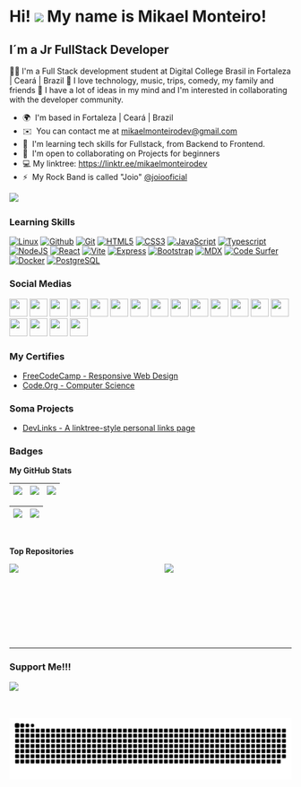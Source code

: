 Hi! ![](https://user-images.githubusercontent.com/18350557/176309783-0785949b-9127-417c-8b55-ab5a4333674e.gif) My name is Mikael Monteiro!
=======================================================================================================================================

I´m a Jr FullStack Developer
----------------------------------

👨‍💻 I'm a Full Stack development student at Digital College Brasil in Fortaleza | Ceará | Brazil 🤩 I love technology, music, trips, comedy, my family and friends 🤔 I have a lot of ideas in my mind and I'm interested in collaborating with the developer community.

* 🌍  I'm based in Fortaleza | Ceará | Brazil
* ✉️  You can contact me at [mikaelmonteirodev@gmail.com](mailto:mikaelmonteirodev@gmail.com)
* 🧠  I'm learning tech skills for Fullstack, from Backend to Frontend.
* 🤝  I'm open to collaborating on Projects for beginners
* 💻  My linktree: https://linktr.ee/mikaelmonteirodev
* ⚡  My Rock Band is called "Joio" [@joiooficial](http://instagram.com/bandajoio)

<a href="https://www.github.com/mikaelmonteirodev" target="_blank" rel="noreferrer"><img src="https://img.shields.io/github/followers/mikaelmonteirodev?logo=github&style=for-the-badge&color=0891b2&labelColor=1c1917"/></a>

### Learning Skills
<p align="left">
<a href="https://ubuntu.com" target="_blank" rel="noreferrer"><img src="https://cdn.jsdelivr.net/gh/devicons/devicon/icons/linux/linux-original.svg" height="36" alt="Linux" /></a>
<a href="https://www.github.com/mikaelmonteirodev" target="_blank" rel="noreferrer"><img src="https://raw.githubusercontent.com/danielcranney/readme-generator/main/public/icons/socials/github.svg" width="36" height="36" alt="Github" /></a>
<a href="https://git-scm.com" target="_blank" rel="noreferrer"><img src="https://raw.githubusercontent.com/danielcranney/readme-generator/main/public/icons/skills/git-colored.svg" width="36" height="36" alt="Git" /></a>
<a href="https://developer.mozilla.org/en-US/docs/Glossary/HTML5" target="_blank" rel="noreferrer"><img src="https://raw.githubusercontent.com/danielcranney/readme-generator/main/public/icons/skills/html5-colored.svg" width="36" height="36" alt="HTML5" /></a>
<a href="https://www.w3.org/TR/CSS/#css" target="_blank" rel="noreferrer"><img src="https://raw.githubusercontent.com/danielcranney/readme-generator/main/public/icons/skills/css3-colored.svg" width="36" height="36" alt="CSS3" /></a>
<a href="https://developer.mozilla.org/en-US/docs/Web/JavaScript" target="_blank" rel="noreferrer"><img src="https://raw.githubusercontent.com/danielcranney/readme-generator/main/public/icons/skills/javascript-colored.svg" width="36" height="36" alt="JavaScript" /></a>
<a href="https://typescript.com/" target="_blank" rel="noreferrer"><img src="https://raw.githubusercontent.com/danielcranney/readme-generator/main/public/icons/skills/typescript-colored.svg" width="36" height="36" alt="Typescript" /></a>
<a href="https://nodejs.org/en/" target="_blank" rel="noreferrer"><img src="https://raw.githubusercontent.com/danielcranney/readme-generator/main/public/icons/skills/nodejs-colored.svg" width="36" height="36" alt="NodeJS" /></a>
<a href="https://reactjs.org/" target="_blank" rel="noreferrer"><img src="https://raw.githubusercontent.com/danielcranney/readme-generator/main/public/icons/skills/react-colored.svg" width="36" height="36" alt="React" /></a>
<a href="https://vitejs.dev" target="_blank" rel="noreferrer"><img src="https://raw.githubusercontent.com/danielcranney/readme-generator/main/public/icons/skills/vite-colored.svg" width="36" height="36" alt="Vite" /></a>
<a href="https://expressjs.com/" target="_blank" rel="noreferrer"><img src="https://raw.githubusercontent.com/danielcranney/readme-generator/main/public/icons/skills/express-colored.svg" width="36" height="36" alt="Express" /></a>
<a href="https://getbootstrap.com/" target="_blank" rel="noreferrer"><img src="https://raw.githubusercontent.com/danielcranney/readme-generator/main/public/icons/skills/bootstrap-colored.svg" width="36" height="36" alt="Bootstrap" /></a>
<a href="https://github.com/jxnblk/mdx-deck" target="_blank" rel="noreferrer"><img src="https://seeklogo.com/images/M/mdx-logo-60628A5188-seeklogo.com.png" height="28" alt="MDX" /></a>
<a href="https://codesurfer.pomb.us" target="_blank" rel="noreferrer"><img src="https://raw.githubusercontent.com/pomber/code-surfer/948452f7c1c8adaf019e29600d7d158747a91a90/sites/docs/src/home/logo.small.svg" height="40" alt="Code Surfer" /></a>
<a href="https://www.docker.com" target="_blank" rel="noreferrer"><img src="https://img.icons8.com/color/96/000000/docker.png" height="45" alt="Docker" /></a>
<a href="https://www.postgresql.org" target="_blank" rel="noreferrer"><img src="https://cdn.icon-icons.com/icons2/2415/PNG/512/postgresql_original_wordmark_logo_icon_146392.png" height="40" alt="PostgreSQL" /></a>
</p>

### Social Medias

<p align="left">
    <a href="https://www.github.com/mikaelmonteirodev" target="_blank" rel="noreferrer"><img src="https://raw.githubusercontent.com/danielcranney/readme-generator/main/public/icons/socials/github.svg" width="32" height="32" /></a>
    <a href="https://www.linkedin.com/in/mikaelmonteiro" target="_blank" rel="noreferrer"><img src="https://raw.githubusercontent.com/danielcranney/readme-generator/main/public/icons/socials/linkedin.svg" width="32" height="32" /></a>
    <a href="https://www.freecodecamp.org/mikaelmonteirodev" target="_blank" rel="noreferrer"><img src="https://raw.githubusercontent.com/gist/Deftwun/e3756a8b518cbb354425/raw/6584db8babd6cbc4ecb35ed36f0d184a506b979e/free-code-camp-logo.svg" width="32" height="32" /></a>
    <a href="http://www.instagram.com/mikaelmonteiro" target="_blank" rel="noreferrer"><img src="https://raw.githubusercontent.com/danielcranney/readme-generator/main/public/icons/socials/instagram.svg" width="32" height="32" /></a>
    <a href="https://www.youtube.com/c/user/mikaelmonteiro" target="_blank" rel="noreferrer"><img src="https://raw.githubusercontent.com/danielcranney/readme-generator/main/public/icons/socials/youtube.svg" width="32" height="32" /></a>
    <a href="https://www.twitter.com/mikaelmonteiro" target="_blank" rel="noreferrer"><img src="https://raw.githubusercontent.com/danielcranney/readme-generator/main/public/icons/socials/twitter.svg" width="32" height="32" /></a>
    <a href="https://www.twitch.tv/mikaelmonteirodev" target="_blank" rel="noreferrer"><img src="https://raw.githubusercontent.com/danielcranney/readme-generator/main/public/icons/socials/twitch.svg" width="32" height="32" /></a>
    <a href="https://www.facebook.com/mikaelmonteiro" target="_blank" rel="noreferrer"><img src="https://raw.githubusercontent.com/danielcranney/readme-generator/main/public/icons/socials/facebook.svg" width="32" height="32" /></a>
    <a href="https://discord.com/users/mikaelmonteiro#1692" target="_blank" rel="noreferrer"><img src="https://raw.githubusercontent.com/danielcranney/readme-generator/main/public/icons/socials/discord.svg" width="32" height="32" /></a>
    <a href="https://www.stackoverflow.com/users/307999/mikael-monteiro?tab=profile" target="_blank" rel="noreferrer"><img src="https://raw.githubusercontent.com/danielcranney/readme-generator/main/public/icons/socials/stackoverflow.svg" width="32" height="32" /></a>
    <a href="https://www.codepen.io/mikaelmonteirodev" target="_blank" rel="noreferrer"><img src="https://raw.githubusercontent.com/danielcranney/readme-generator/main/public/icons/socials/codepen.svg" width="32" height="32" /></a>
    <a href="https://www.behance.com/mikaelmonteiro" target="_blank" rel="noreferrer"><img src="https://raw.githubusercontent.com/danielcranney/readme-generator/main/public/icons/socials/behance.svg" width="32" height="32" /></a>
    <a href="https://codesandbox.io/u/mikaelmonteirodev" target="_blank" rel="noreferrer"><img src="https://raw.githubusercontent.com/danielcranney/readme-generator/main/public/icons/socials/codesandbox.svg" width="32" height="32" /></a>
    <a href="https://www.dev.to/mikaelmonteirodev" target="_blank" rel="noreferrer"><img src="https://raw.githubusercontent.com/danielcranney/readme-generator/main/public/icons/socials/devdotto.svg" width="32" height="32" /></a>
    <a href="https://www.dribbble.com/mikaelmonteirodev" target="_blank" rel="noreferrer"><img src="https://raw.githubusercontent.com/danielcranney/readme-generator/main/public/icons/socials/dribbble.svg" width="32" height="32" /></a>
    <a href="https://hashnode.com/@mikaelmonteiro.hashnode.dev" target="_blank" rel="noreferrer"><img src="https://raw.githubusercontent.com/danielcranney/readme-generator/main/public/icons/socials/hashnode.svg" width="32" height="32" /></a>
    <a href="https://www.polywork.com/mikael_monteiro" target="_blank" rel="noreferrer"><img src="https://raw.githubusercontent.com/danielcranney/readme-generator/main/public/icons/socials/polywork.svg" width="32" height="32" /></a>
    <a href="http://www.medium.com/@mikaelmonteirodev" target="_blank" rel="noreferrer"><img src="https://raw.githubusercontent.com/danielcranney/readme-generator/main/public/icons/socials/medium.svg" width="32" height="32" /></a>
</p>

### My Certifies
- [FreeCodeCamp - Responsive Web Design](https://freecodecamp.org/certification/mikaelmonteirodev/responsive-web-design)
- [Code.Org - Computer Science](https://studio.code.org/print_certificates/eyJuYW1lIjoiTWlrYWVsIE1vbnRlaXJvIiwiY291cnNlIjoiZXhwcmVzcy0yMDIyIiwiZG9ub3IiOiJBVFx1MDAyNlQifQ==)

### Soma Projects
- [DevLinks - A linktree-style personal links page](https://mikaelmonteirodev.github.io/devlink/)

### Badges

<b>My GitHub Stats</b>

| ![](http://github-profile-summary-cards.vercel.app/api/cards/stats?username=mikaelmonteirodev&theme=nord_dark) | ![](http://github-profile-summary-cards.vercel.app/api/cards/repos-per-language?username=mikaelmonteirodev&hide=Html&theme=nord_dark) | ![](http://github-profile-summary-cards.vercel.app/api/cards/most-commit-language?username=mikaelmonteirodev&theme=nord_dark) |
| :-: | :-: | :-: |

| ![](http://github-profile-summary-cards.vercel.app/api/cards/profile-details?username=mikaelmonteirodev&theme=nord_dark) | ![](https://github-readme-streak-stats.herokuapp.com/?user=mikaelmonteirodev&hide_border=true&date_format=M%20j%5B%2C%20Y%5D&background=2D3742&stroke=2D3742&ring=6bbbca&fire=6bbbca&currStreakNum=fff&sideNums=6bbbca&currStreakLabel=6bbbca&sideLabels=fff&dates=fff) |
| :-: | :-: |

<br>

<b>Top Repositories</b>

<p width="70%" align="center"><a href="https://github.com/mikaelmonteirodev/mikaelmonteirodev" align="left"><img align="left" width="45%" src="https://github-readme-stats.vercel.app/api/pin/?username=mikaelmonteirodev&repo=mikaelmonteirodev&title_color=0891b2&text_color=ffffff&icon_color=0891b2&bg_color=1c1917&hide_border=true&locale=en" /></a><a href="https://github.com/mikaelmonteirodev/mikaelmonteirodev.github.io" align="right"><img align="right" width="45%" src="https://github-readme-stats.vercel.app/api/pin/?username=mikaelmonteirodev&repo=mikaelmonteirodev.github.io&title_color=0891b2&text_color=ffffff&icon_color=0891b2&bg_color=1c1917&hide_border=true&locale=en" /></a></p>

<br /><br /><br /><br /><br /><br /><br /><br />

---

### Support Me!!! 

<a href="https://www.buymeacoffee.com/mikaelmonteiro"><img src="https://cdn.buymeacoffee.com/buttons/v2/default-yellow.png" width="200" />

<br>
<span>
    
![Snake animation](https://github.com/mikaelmonteirodev/mikaelmonteirodev/blob/output/github-contribution-grid-snake.svg)

</span>
